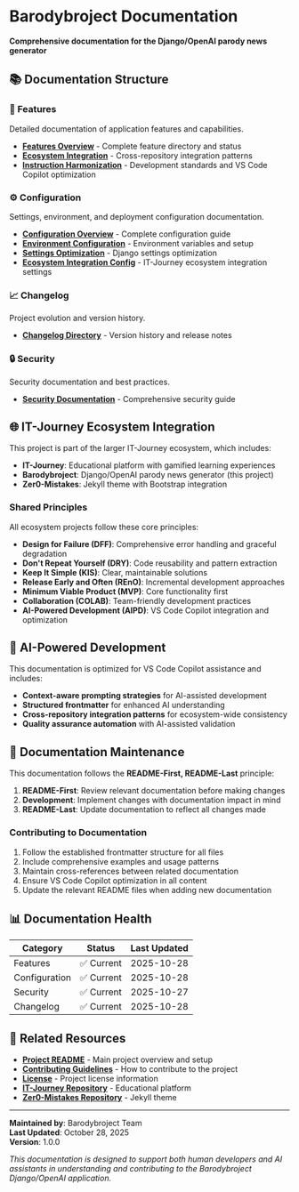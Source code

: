 # Barodybroject Documentation

**Comprehensive documentation for the Django/OpenAI parody news generator**

## 📚 Documentation Structure

### 🚀 Features
Detailed documentation of application features and capabilities.

- **[Features Overview](./features/README.md)** - Complete feature directory and status
- **[Ecosystem Integration](./features/ecosystem-integration.md)** - Cross-repository integration patterns
- **[Instruction Harmonization](./features/instruction-harmonization.md)** - Development standards and VS Code Copilot optimization

### ⚙️ Configuration
Settings, environment, and deployment configuration documentation.

- **[Configuration Overview](./configuration/README.md)** - Complete configuration guide
- **[Environment Configuration](./configuration/environment-config.md)** - Environment variables and setup
- **[Settings Optimization](./configuration/settings-optimization.md)** - Django settings optimization
- **[Ecosystem Integration Config](./configuration/ecosystem-integration-config.md)** - IT-Journey ecosystem integration settings

### 📈 Changelog
Project evolution and version history.

- **[Changelog Directory](./changelog/README.md)** - Version history and release notes

### 🔒 Security
Security documentation and best practices.

- **[Security Documentation](./SECURITY_DOCUMENTATION.md)** - Comprehensive security guide

## 🌐 IT-Journey Ecosystem Integration

This project is part of the larger IT-Journey ecosystem, which includes:

- **IT-Journey**: Educational platform with gamified learning experiences
- **Barodybroject**: Django/OpenAI parody news generator (this project)
- **Zer0-Mistakes**: Jekyll theme with Bootstrap integration

### Shared Principles
All ecosystem projects follow these core principles:
- **Design for Failure (DFF)**: Comprehensive error handling and graceful degradation
- **Don't Repeat Yourself (DRY)**: Code reusability and pattern extraction
- **Keep It Simple (KIS)**: Clear, maintainable solutions
- **Release Early and Often (REnO)**: Incremental development approaches
- **Minimum Viable Product (MVP)**: Core functionality first
- **Collaboration (COLAB)**: Team-friendly development practices
- **AI-Powered Development (AIPD)**: VS Code Copilot integration and optimization

## 🤖 AI-Powered Development

This documentation is optimized for VS Code Copilot assistance and includes:

- **Context-aware prompting strategies** for AI-assisted development
- **Structured frontmatter** for enhanced AI understanding
- **Cross-repository integration patterns** for ecosystem-wide consistency
- **Quality assurance automation** with AI-assisted validation

## 🔄 Documentation Maintenance

This documentation follows the **README-First, README-Last** principle:

1. **README-First**: Review relevant documentation before making changes
2. **Development**: Implement changes with documentation impact in mind
3. **README-Last**: Update documentation to reflect all changes made

### Contributing to Documentation

1. Follow the established frontmatter structure for all files
2. Include comprehensive examples and usage patterns
3. Maintain cross-references between related documentation
4. Ensure VS Code Copilot optimization in all content
5. Update the relevant README files when adding new documentation

## 📊 Documentation Health

| Category | Status | Last Updated |
|----------|--------|--------------|
| Features | ✅ Current | 2025-10-28 |
| Configuration | ✅ Current | 2025-10-28 |
| Security | ✅ Current | 2025-10-27 |
| Changelog | ✅ Current | 2025-10-28 |

## 🔗 Related Resources

- **[Project README](../README.md)** - Main project overview and setup
- **[Contributing Guidelines](../CONTRIBUTING.md)** - How to contribute to the project
- **[License](../LICENSE)** - Project license information
- **[IT-Journey Repository](https://github.com/bamr87/it-journey)** - Educational platform
- **[Zer0-Mistakes Repository](https://github.com/bamr87/zer0-mistakes)** - Jekyll theme

---

**Maintained by**: Barodybroject Team  
**Last Updated**: October 28, 2025  
**Version**: 1.0.0

*This documentation is designed to support both human developers and AI assistants in understanding and contributing to the Barodybroject Django/OpenAI application.*